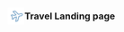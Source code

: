 <div align="center">
  <a href="https://vel-travel.vercel.app/">
    
  </a>
  <h3 align="center" style="display: flex;align-items: center;">
  <img src="/app/icon.svg" alt="Logo" width="30" height="30">
  <span>Travel Landing page</span>
  </h3>
</div>
